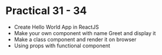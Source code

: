 # Practical 31 - 34

- Create Hello World App in ReactJS
- Make your own component with name Greet and display it
- Make a class component and render it on browser
- Using props with functional component
